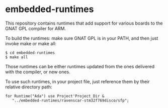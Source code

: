 # embedded-runtimes

This repository contains runtimes that add support for various boards to the
GNAT GPL compiler for ARM.

To build the runtimes: make sure GNAT GPL is in your PATH, and then just invoke
make or make all:

    $ cd embedded-runtimes
    $ make all

Those runtimes can be either runtimes updated from the ones delivered with the
compiler, or new ones.

To use such runtimes, in your project file, just reference them by their
relative directory path:

    for Runtime("Ada") use Project'Project_Dir &
       "../embedded-runtimes/ravenscar-stm32f769disco/sfp";
